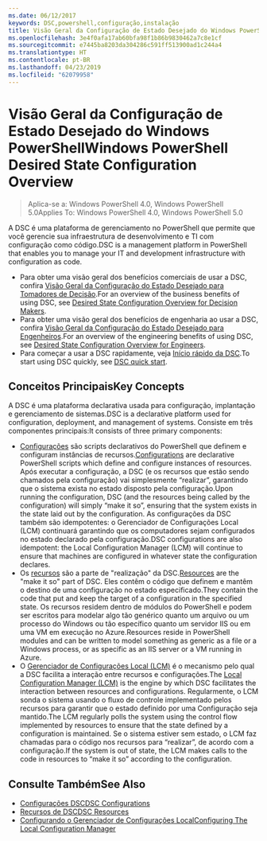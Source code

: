 ```yaml
---
ms.date: 06/12/2017
keywords: DSC,powershell,configuração,instalação
title: Visão Geral da Configuração de Estado Desejado do Windows PowerShell
ms.openlocfilehash: 3e4f0afa17ab60bfa98f1b86b9830462a7c8e1cf
ms.sourcegitcommit: e7445ba8203da304286c591ff513900ad1c244a4
ms.translationtype: HT
ms.contentlocale: pt-BR
ms.lasthandoff: 04/23/2019
ms.locfileid: "62079958"
---
```

# <a name="windows-powershell-desired-state-configuration-overview"></a><span data-ttu-id="d494f-103">Visão Geral da Configuração de Estado Desejado do Windows PowerShell</span><span class="sxs-lookup"><span data-stu-id="d494f-103">Windows PowerShell Desired State Configuration Overview</span></span>

> <span data-ttu-id="d494f-104">Aplica-se a: Windows PowerShell 4.0, Windows PowerShell 5.0</span><span class="sxs-lookup"><span data-stu-id="d494f-104">Applies To: Windows PowerShell 4.0, Windows PowerShell 5.0</span></span>

<span data-ttu-id="d494f-105">A DSC é uma plataforma de gerenciamento no PowerShell que permite que você gerencie sua infraestrutura de desenvolvimento e TI com configuração como código.</span><span class="sxs-lookup"><span data-stu-id="d494f-105">DSC is a management platform in PowerShell that enables you to manage your IT and development infrastructure with configuration as code.</span></span>

- <span data-ttu-id="d494f-106">Para obter uma visão geral dos benefícios comerciais de usar a DSC, confira [Visão Geral da Configuração do Estado Desejado para Tomadores de Decisão](decisionMaker.md).</span><span class="sxs-lookup"><span data-stu-id="d494f-106">For an overview of the business benefits of using DSC, see [Desired State Configuration Overview for Decision Makers](decisionMaker.md).</span></span>
- <span data-ttu-id="d494f-107">Para obter uma visão geral dos benefícios de engenharia ao usar a DSC, confira [Visão Geral da Configuração do Estado Desejado para Engenheiros](DscForEngineers.md).</span><span class="sxs-lookup"><span data-stu-id="d494f-107">For an overview of the engineering benefits of using DSC, see [Desired State Configuration Overview for Engineers](DscForEngineers.md).</span></span>
- <span data-ttu-id="d494f-108">Para começar a usar a DSC rapidamente, veja [Início rápido da DSC](../quickstarts/website-quickstart.md).</span><span class="sxs-lookup"><span data-stu-id="d494f-108">To start using DSC quickly, see [DSC quick start](../quickstarts/website-quickstart.md).</span></span>

## <a name="key-concepts"></a><span data-ttu-id="d494f-109">Conceitos Principais</span><span class="sxs-lookup"><span data-stu-id="d494f-109">Key Concepts</span></span>

<span data-ttu-id="d494f-110">A DSC é uma plataforma declarativa usada para configuração, implantação e gerenciamento de sistemas.</span><span class="sxs-lookup"><span data-stu-id="d494f-110">DSC is a declarative platform used for configuration, deployment, and management of systems.</span></span> <span data-ttu-id="d494f-111">Consiste em três componentes principais:</span><span class="sxs-lookup"><span data-stu-id="d494f-111">It consists of three primary components:</span></span>

- <span data-ttu-id="d494f-112">[Configurações](../configurations/configurations.md) são scripts declarativos do PowerShell que definem e configuram instâncias de recursos.</span><span class="sxs-lookup"><span data-stu-id="d494f-112">[Configurations](../configurations/configurations.md) are declarative PowerShell scripts which define and configure instances of resources.</span></span>
    <span data-ttu-id="d494f-113">Após executar a configuração, a DSC (e os recursos que estão sendo chamados pela configuração) vai simplesmente “realizar”, garantindo que o sistema exista no estado disposto pela configuração.</span><span class="sxs-lookup"><span data-stu-id="d494f-113">Upon running the configuration, DSC (and the resources being called by the configuration) will simply “make it so”, ensuring that the system exists in the state laid out by the configuration.</span></span>
    <span data-ttu-id="d494f-114">As configurações da DSC também são idempotentes: o Gerenciador de Configurações Local (LCM) continuará garantindo que os computadores sejam configurados no estado declarado pela configuração.</span><span class="sxs-lookup"><span data-stu-id="d494f-114">DSC configurations are also idempotent: the Local Configuration Manager (LCM) will continue to ensure that machines are configured in whatever state the configuration declares.</span></span>
- <span data-ttu-id="d494f-115">Os [recursos](../resources/resources.md) são a parte de "realização" da DSC.</span><span class="sxs-lookup"><span data-stu-id="d494f-115">[Resources](../resources/resources.md) are the "make it so" part of DSC.</span></span> <span data-ttu-id="d494f-116">Eles contêm o código que definem e mantêm o destino de uma configuração no estado especificado.</span><span class="sxs-lookup"><span data-stu-id="d494f-116">They contain the code that put and keep the target of a configuration in the specified state.</span></span>
    <span data-ttu-id="d494f-117">Os recursos residem dentro de módulos do PowerShell e podem ser escritos para modelar algo tão genérico quanto um arquivo ou um processo do Windows ou tão específico quanto um servidor IIS ou em uma VM em execução no Azure.</span><span class="sxs-lookup"><span data-stu-id="d494f-117">Resources reside in PowerShell modules and can be written to model something as generic as a file or a Windows process, or as specific as an IIS server or a VM running in Azure.</span></span>
- <span data-ttu-id="d494f-118">O [Gerenciador de Configurações Local (LCM)](../managing-nodes/metaConfig.md) é o mecanismo pelo qual a DSC facilita a interação entre recursos e configurações.</span><span class="sxs-lookup"><span data-stu-id="d494f-118">The [Local Configuration Manager (LCM)](../managing-nodes/metaConfig.md) is the engine by which DSC facilitates the interaction between resources and configurations.</span></span>
    <span data-ttu-id="d494f-119">Regularmente, o LCM sonda o sistema usando o fluxo de controle implementado pelos recursos para garantir que o estado definido por uma Configuração seja mantido.</span><span class="sxs-lookup"><span data-stu-id="d494f-119">The LCM regularly polls the system using the control flow implemented by resources to ensure that the state defined by a configuration is maintained.</span></span>
    <span data-ttu-id="d494f-120">Se o sistema estiver sem estado, o LCM faz chamadas para o código nos recursos para “realizar”, de acordo com a configuração.</span><span class="sxs-lookup"><span data-stu-id="d494f-120">If the system is out of state, the LCM makes calls to the code in resources to “make it so” according to the configuration.</span></span>

## <a name="see-also"></a><span data-ttu-id="d494f-121">Consulte Também</span><span class="sxs-lookup"><span data-stu-id="d494f-121">See Also</span></span>

- [<span data-ttu-id="d494f-122">Configurações DSC</span><span class="sxs-lookup"><span data-stu-id="d494f-122">DSC Configurations</span></span>](../configurations/configurations.md)
- [<span data-ttu-id="d494f-123">Recursos de DSC</span><span class="sxs-lookup"><span data-stu-id="d494f-123">DSC Resources</span></span>](../resources/resources.md)
- [<span data-ttu-id="d494f-124">Configurando o Gerenciador de Configurações Local</span><span class="sxs-lookup"><span data-stu-id="d494f-124">Configuring The Local Configuration Manager</span></span>](../managing-nodes/metaConfig.md)
